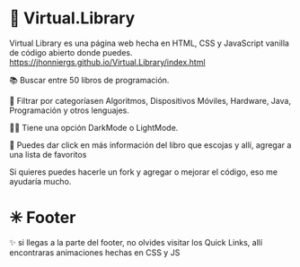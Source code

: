 # 📖 Virtual.Library
Virtual Library es una página web hecha en HTML, CSS y JavaScript vanilla de código abierto donde puedes.
https://jhonniergs.github.io/Virtual.Library/index.html

📚 Buscar entre 50 libros de programación. 

🔽 Filtrar por categoríasen Algoritmos, Dispositivos Móviles, Hardware, Java, Programación y otros lenguajes.

🌙🌞 Tiene una opción DarkMode o LightMode.

📑 Puedes dar click en más información del libro que escojas y allí, agregar a una lista de favoritos   

Si quieres puedes hacerle un fork y agregar o mejorar el código, eso me ayudaría mucho.

# ✳ Footer

✨ si llegas a la parte del footer, no olvides visitar los Quick Links, allí encontraras animaciones hechas en CSS y JS
 


